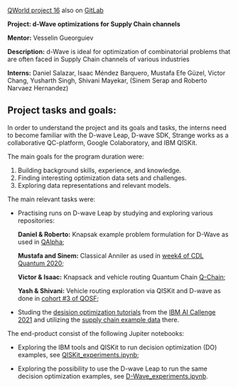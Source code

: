 [QWorld project 16](https://qworld.net/qintern-2021/) also on [GitLab](https://gitlab.com/qworld/qresearch/qintern2021/16_d-wave-optimizations-for-supply-chain-channels/)

**Project: d-Wave optimizations for Supply Chain channels**

**Mentor:** Vesselin Gueorguiev

**Description:** d-Wave is ideal for optimization of combinatorial problems that are often faced in Supply Chain channels of various industries

**Interns:** Daniel Salazar, Isaac Méndez Barquero, Mustafa Efe Güzel, Victor Chang, Yusharth Singh, Shivani Mayekar, (Sinem Serap and Roberto Narvaez Hernandez)

## Project tasks and goals: 

In order to understand the project and its goals and tasks, the interns need to become familiar with the D-wave Leap, D-wave SDK, Strange works as a collaborative QC-platform, Google Colaboratory, and IBM QISKit.

The main goals for the program duration were:

1. Building background skills, experience, and knowledge.
2. Finding interesting optimization data sets and challenges.
3. Exploring data representations and relevant models.

The main relevant tasks were:

- Practising runs on D-wave Leap by studying and exploring various repositories: 

    **Daniel & Roberto:** Knapsak example problem formulation for D-Wave as used in [QAlpha](https://github.com/VGGatGitHub/Hackathon2020/tree/master/QAlpha);

    **Mustafa and Sinem:** Classical Anniler as used in [week4 of CDL Quantum 2020](https://github.com/VGGatGitHub/CDL-2020-Cohort-Projects/tree/master/Project_4_Ising_Annealer);

    **Victor & Isaac:** Knapsack and vehicle routing Quantum Chain [Q-Chain](https://github.com/VGGatGitHub/Quantum-Chain);

    **Yash & Shivani:** Vehicle routing exploration via QISKit and D-wave as done in [cohort #3 of QOSF](https://github.com/VGGatGitHub/QOSF-cohort3);

- Studing the [desision optimization tutorials](https://github.com/IBM/optimize-procurement-and-inventory-with-ai) from the [IBM AI Callenge 2021](https://github.com/Call-for-Code/Solution-Starter-Kit-Hunger-2021#solution-ideas) and utilizing the [supply chain example data](https://github.com/IBM/optimize-procurement-and-inventory-with-ai/tree/master/tutorials/decision-optimization-tutorial/data) there.

The end-product consist of the following Jupiter notebooks:

- Exploring the IBM tools and QISKit to run decision optimization (DO) examples, see [QISKit_experiments.ipynb](https://github.com/VGGatGitHub/Summer2021/blob/main/QISKit_experiments.ipynb);

- Exploring the possibility to use the D-wave Leap to run the same decision optimization examples, see [D-Wave_experiments.ipynb](https://github.com/VGGatGitHub/Summer2021/blob/main/D-Wave_experiments.ipynb).

